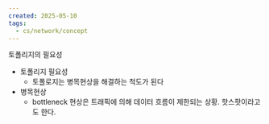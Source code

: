 ```yaml
---
created: 2025-05-10
tags:
  - cs/network/concept
---
```

토폴리지의 필요성
- 토폴리지 필요성
	- 토폴로지는 병목현상을 해결하는 척도가 된다
- 병목현상
	- bottleneck 현상은 트래픽에 의해 데이터 흐름이 제한되는 상황. 핫스팟이라고도 한다.